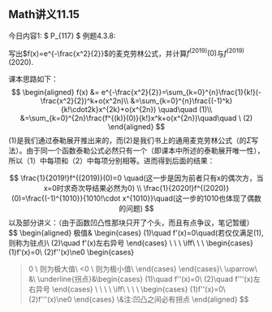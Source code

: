 ## Math讲义11.15

今日内容1: $ P_{117} $ 例题4.3.8:

写出$f(x)=e^{-\frac{x^2}{2}}$的麦克劳林公式，并计算$f^{(2019)}(0)$与$f^{(2019)}(2020)$.  

课本思路如下：
$$
\begin{aligned}
f(x) &= e^{-\frac{x^2}{2}}=\sum_{k=0}^{n}\frac{1}{k!}(-\frac{x^2}{2})^k+o(x^2n)\\
&=\sum_{k=0}^{n}\frac{(-1)^k}{k!\cdot2k}x^{2k}+o(x^{2n}) \quad\quad (1)\\
&=\sum_{k=0}^{2n}\frac{f^{(k)}(0)}{k!}x^k+o(x^{2n})\quad\quad \ (2)
\end{aligned}
$$
(1)是我们通过泰勒展开推出来的，而(2)是我们书上的通用麦克劳林公式（的$\Sigma$写法）。由于同一个函数泰勒公式必然只有一个（即课本中所述的泰勒展开唯一性），所以（1）中每项和（2）中每项分别相等。进而得到后面的结果：


$$
\frac{1}{2019!}f^{(2019)}(0)=0 \quad(这一步是因为前者只有x的偶次方，当x=0时求奇次导结果必然为0)  \\
\frac{1}{2020!}f^{(2020)}(0)=\frac{(-1)^{1010}}{1010!\cdot x^{1010}}\quad(这一步的1010也体现了偶数的问题)
$$
以及部分讲义：（由于函数凹凸性那块只开了个头，而且有点争议，笔记暂缓）
$$
\begin{aligned}
极值&
\begin{cases}
(1)\quad f'(x)=0\quad(若仅仅满足(1),则称为驻点)\\
(2)\quad f'(x)左右异号
\end{cases}
\ \ \ \iff\ \ \ \begin{cases}
(1)f'(x)=0\\
(2)f''(x)\ne0
\begin{cases}
>0 \ 则为极大值\\
<0 \ 则为极小值\\
\end{cases}
\end{cases}\\
\uparrow\ &\\
\underline{拐点}&\begin{cases}
(1)\quad f''(x)=0\\
(2)\quad f'''(x)左右异号
\end{cases}
\ \ \ \ \iff\ \ \ \ 
\begin{cases}
(1)f''(x)=0\\
(2)f'''(x)\ne0
\end{cases}
\\&注:凹凸之间必有拐点
\end{aligned}
$$

